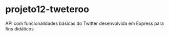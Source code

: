 # projeto12-tweteroo

API com funcionalidades básicas do Twitter desenvolvida em Express para fins
didáticos
